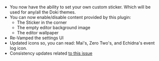 - You now have the ability to set your own custom sticker.
  Which will be used for any/all the Doki themes.
- You can now enable/disable content provided by this plugin:
  - The Sticker in the corner
  - The empty editor background image
  - The editor wallpaper
- Re-Vamped the settings UI
- Updated icons so, you can read: Mai's, Zero Two's, and Echidna's event log icon.
- Consistency updates related [to this issue](https://github.com/doki-theme/doki-theme-jetbrains/issues/340)
